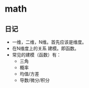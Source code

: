 
# math

## 日记

- 一维，二维，N维。首先应该是维度。
- 在N维度上的关系 建模。即函数。
- 常见的建模（函数）有：
  - 三角
  - 概率
  - 均值/方差
  - 导数/微分/积分

